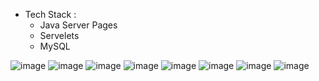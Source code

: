 * Tech Stack :
  * Java Server Pages
  * Servelets
  * MySQL

![image](https://github.com/DurgeshMandge/Library-Management-System-in-JSP-Servelet-MySQL/assets/117802796/b499528f-71b1-4459-986b-7e5faa4fa593)
![image](https://github.com/DurgeshMandge/Library-Management-System-in-JSP-Servelet-MySQL/assets/117802796/c35407c3-722a-40d8-91e8-d9cfb10c3af6)
![image](https://github.com/DurgeshMandge/Library-Management-System-in-JSP-Servelet-MySQL/assets/117802796/7f1a788c-9cd9-40fa-a41c-f9d9dd6f04a1)
![image](https://github.com/DurgeshMandge/Library-Management-System-in-JSP-Servelet-MySQL/assets/117802796/9c825d19-18da-411d-b047-ac1b143fec39)
![image](https://github.com/DurgeshMandge/Library-Management-System-in-JSP-Servelet-MySQL/assets/117802796/f31fda37-5ec4-4891-9db3-329783ac5872)
![image](https://github.com/DurgeshMandge/Library-Management-System-in-JSP-Servelet-MySQL/assets/117802796/c0532c5d-a6ff-45c1-8d62-dc152e6e8692)
![image](https://github.com/DurgeshMandge/Library-Management-System-in-JSP-Servelet-MySQL/assets/117802796/49917bb1-605f-4f7c-8b07-4e303f58f3de)
![image](https://github.com/DurgeshMandge/Library-Management-System-in-JSP-Servelet-MySQL/assets/117802796/7b193811-be19-4880-b757-72664952b124)
